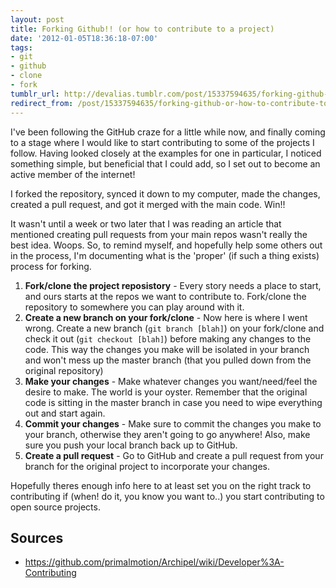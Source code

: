 ```yaml
---
layout: post
title: Forking Github!! (or how to contribute to a project)
date: '2012-01-05T18:36:18-07:00'
tags:
- git
- github
- clone
- fork
tumblr_url: http://devalias.tumblr.com/post/15337594635/forking-github-or-how-to-contribute-to-a
redirect_from: /post/15337594635/forking-github-or-how-to-contribute-to-a
---
```

I've been following the GitHub craze for a little while now, and finally coming to a stage where I would like to start contributing to some of the projects I follow. Having looked closely at the examples for one in particular, I noticed something simple, but beneficial that I could add, so I set out to become an active member of the internet!

I forked the repository, synced it down to my computer, made the changes, created a pull request, and got it merged with the main code. Win!!

It wasn't until a week or two later that I was reading an article that mentioned creating pull requests from your main repos wasn't really the best idea. Woops. So, to remind myself, and hopefully help some others out in the process, I'm documenting what is the 'proper' (if such a thing exists) process for forking.

1. **Fork/clone the project reposistory** - Every story needs a place to start, and ours starts at the repos we want to contribute to. Fork/clone the repository to somewhere you can play around with it.
2. **Create a new branch on your fork/clone** - Now here is where I went wrong. Create a new branch (`git branch [blah]`) on your fork/clone and check it out (`git checkout [blah]`) before making any changes to the code. This way the changes you make will be isolated in your branch and won't mess up the master branch (that you pulled down from the original repository)
3. **Make your changes** - Make whatever changes you want/need/feel the desire to make. The world is your oyster. Remember that the original code is sitting in the master branch in case you need to wipe everything out and start again.
4. **Commit your changes** - Make sure to commit the changes you make to your branch, otherwise they aren't going to go anywhere! Also, make sure you push your local branch back up to GitHub.
5. **Create a pull request** - Go to GitHub and create a pull request from your branch for the original project to incorporate your changes.

Hopefully theres enough info here to at least set you on the right track to contributing if (when! do it, you know you want to..) you start contributing to open source projects.

## Sources

* https://github.com/primalmotion/Archipel/wiki/Developer%3A-Contributing
